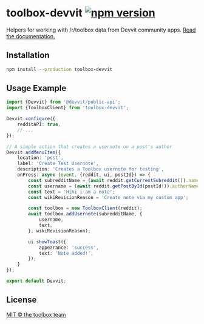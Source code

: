 # toolbox-devvit [![npm version](https://img.shields.io/npm/v/toolbox-devvit.svg)](https://www.npmjs.com/package/toolbox-devvit)

Helpers for working with /r/toolbox data from Devvit community apps. [Read the documentation.](https://toolbox-team.github.io/toolbox-devvit/)

## Installation

```bash
npm install --production toolbox-devvit
```

## Usage Example

```ts
import {Devvit} from '@devvit/public-api';
import {ToolboxClient} from 'toolbox-devvit';

Devvit.configure({
	redditAPI: true,
	// ...
});

// A simple action that creates a usernote on a post's author
Devvit.addMenuItem({
	location: 'post',
	label: 'Create Test Usernote',
	description: 'Creates a Toolbox usernote for testing',
	onPress: async (event, {reddit, ui, postId}) => {
		const subredditName = (await reddit.getCurrentSubreddit()).name;
		const username = (await reddit.getPostById(postId!)).authorName;
		const text = 'Hihi i am a note';
		const wikiRevisionReason = 'Create note via my custom app';

		const toolbox = new ToolboxClient(reddit);
		await toolbox.addUsernote(subredditName, {
			username,
			text,
		}, wikiRevisionReason);

		ui.showToast({
			appearance: 'success',
			text: 'Note added!',
		});
	}
});

export default Devvit;
```

## License

[MIT &copy; the toolbox team](/LICENSE)
